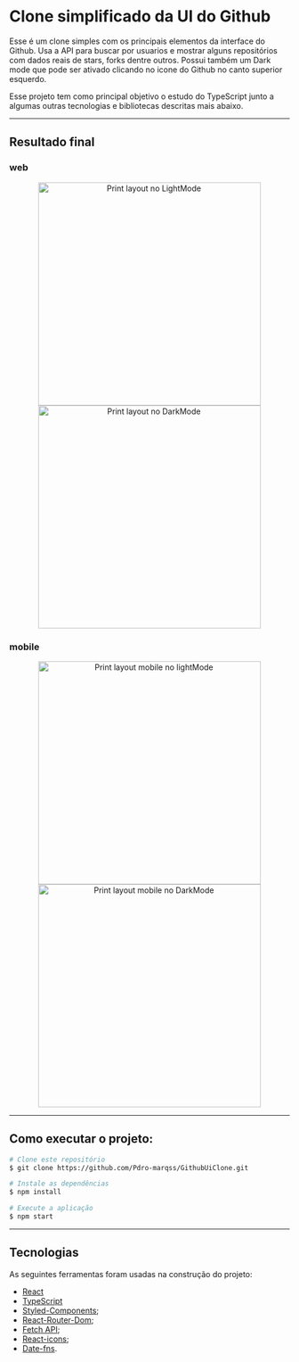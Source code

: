 # Clone simplificado da UI do Github

Esse é um clone simples com os principais elementos da interface do Github. Usa a API para buscar por usuarios e mostrar alguns repositórios com dados reais de stars, forks dentre outros. Possui também um Dark mode que pode ser ativado clicando no icone do Github no canto superior esquerdo.

Esse projeto tem como principal objetivo o estudo do TypeScript junto a algumas outras tecnologias e bibliotecas descritas mais abaixo.


---

## Resultado final
### web
<p align="center">
    <img alt="Print layout no LightMode" title="#LayoutMobile" src="./assets/web-light.png" width="400px"/>
    <img alt="Print layout no DarkMode" title="#LayoutMobile" src="./assets/web.png" width="400px"/>
</p>

### mobile
<p align="center">
    <img alt="Print layout mobile no lightMode" src="./assets/mobile-light.png" width="400px"/>
    <img alt="Print layout mobile no DarkMode" src="./assets/mobile.png" width="400px"/>
</p>

---

## Como executar o projeto:
```bash
# Clone este repositório
$ git clone https://github.com/Pdro-marqss/GithubUiClone.git

# Instale as dependências
$ npm install

# Execute a aplicação 
$ npm start

```

---


## Tecnologias

As seguintes ferramentas foram usadas na construção do projeto:
- [React](https://pt-br.reactjs.org/)
- [TypeScript](https://www.typescriptlang.org/)
- [Styled-Components](https://styled-components.com);
- [React-Router-Dom](https://v5.reactrouter.com/web/guides/quick-start);
- [Fetch API](https://developer.mozilla.org/pt-BR/docs/Web/API/Fetch_API);
- [React-icons](https://react-icons.github.io/react-icons/);
- [Date-fns](https://date-fns.org).




